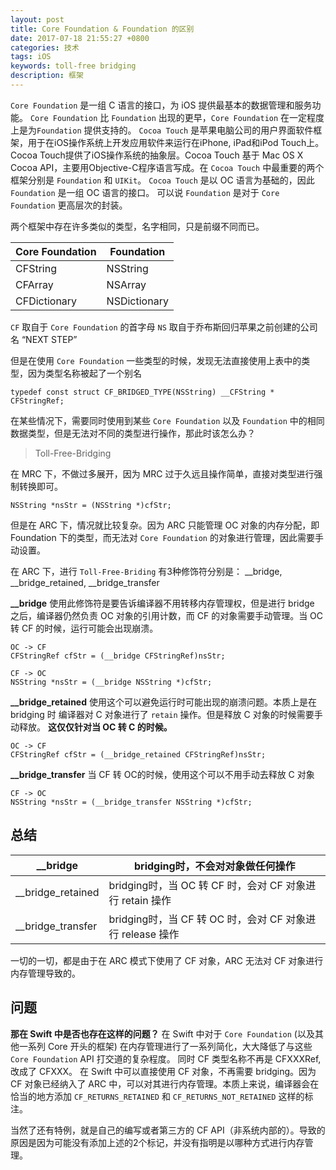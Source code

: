 ```yaml
---
layout: post
title: Core Foundation & Foundation 的区别
date: 2017-07-18 21:55:27 +0800
categories: 技术
tags: iOS
keywords: toll-free bridging
description: 框架
---
```


`Core Foundation` 是一组 C 语言的接口，为 iOS 提供最基本的数据管理和服务功能。
`Core Foundation` 比 `Foundation` 出现的更早，`Core Foundation` 在一定程度上是为`Foundation` 提供支持的。
`Cocoa Touch` 是苹果电脑公司的用户界面软件框架，用于在iOS操作系统上开发应用软件来运行在iPhone, iPad和iPod Touch上。Cocoa Touch提供了iOS操作系统的抽象层。Cocoa Touch 基于 Mac OS X Cocoa API，主要用Objective-C程序语言写成。在 `Cocoa Touch` 中最重要的两个框架分别是 `Foundation` 和 `UIKit`。
`Cocoa Touch` 是以 OC 语言为基础的，因此 `Foundation` 是一组 OC 语言的接口。
可以说 `Foundation` 是对于 `Core Foundation` 更高层次的封装。

两个框架中存在许多类似的类型，名字相同，只是前缀不同而已。

| Core Foundation | Foundation |
| --------------- | ---------- |
| CFString        | NSString   |
| CFArray         | NSArray    |
| CFDictionary    | NSDictionary |

`CF` 取自于 `Core Foundation` 的首字母
`NS` 取自于乔布斯回归苹果之前创建的公司名 “NEXT STEP”

但是在使用 `Core Foundation` 一些类型的时候，发现无法直接使用上表中的类型，因为类型名称被起了一个别名

```
typedef const struct CF_BRIDGED_TYPE(NSString) __CFString * CFStringRef;
```

在某些情况下，需要同时使用到某些 `Core Foundation` 以及 `Foundation` 中的相同数据类型，但是无法对不同的类型进行操作，那此时该怎么办？

> Toll-Free-Bridging

在 MRC 下，不做过多展开，因为 MRC 过于久远且操作简单，直接对类型进行强制转换即可。

```
NSString *nsStr = (NSString *)cfStr;
```

但是在 ARC 下，情况就比较复杂。因为 ARC 只能管理 OC 对象的内存分配，即 Foundation 下的类型，而无法对 `Core Foundation` 的对象进行管理，因此需要手动设置。

在 ARC 下，进行 `Toll-Free-Briding` 有3种修饰符分别是：
__bridge, __bridge_retained, __bridge_transfer

**__bridge**
使用此修饰符是要告诉编译器不用转移内存管理权，但是进行 bridge 之后，编译器仍然负责 OC 对象的引用计数，而 CF 的对象需要手动管理。当 OC 转 CF 的时候，运行可能会出现崩溃。

```
OC -> CF
CFStringRef cfStr = (__bridge CFStringRef)nsStr;

CF -> OC
NSString *nsStr = (__bridge NSString *)cfStr;
```

**__bridge_retained**
使用这个可以避免运行时可能出现的崩溃问题。本质上是在 bridging 时 编译器对 C 对象进行了 `retain` 操作。但是释放 C 对象的时候需要手动释放。
**这仅仅针对当 OC 转 C 的时候。**

```
OC -> CF
CFStringRef cfStr = (__bridge_retained CFStringRef)nsStr;
```

**__bridge_transfer**
当 CF 转 OC的时候，使用这个可以不用手动去释放 C 对象

```
CF -> OC
NSString *nsStr = (__bridge_transfer NSString *)cfStr;
```

## 总结

| __bridge          | bridging时，不会对对象做任何操作 |
| ----------------- | ---------------------------- |
| __bridge_retained | bridging时，当 OC 转 CF 时，会对 CF 对象进行 retain 操作|
| __bridge_transfer | bridging时，当 CF 转 OC 时，会对 CF 对象进行 release 操作|

一切的一切，都是由于在 ARC 模式下使用了 CF 对象，ARC 无法对 CF 对象进行内存管理导致的。

## 问题

**那在 Swift 中是否也存在这样的问题？**
在 Swift 中对于 `Core Foundation` (以及其他一系列 Core 开头的框架) 在内存管理进行了一系列简化，大大降低了与这些 `Core Foundation` API 打交道的复杂程度。
同时 CF 类型名称不再是 CFXXXRef, 改成了 CFXXX。
在 Swift 中可以直接使用 CF 对象，不再需要 bridging。因为 CF 对象已经纳入了 ARC 中，可以对其进行内存管理。本质上来说，编译器会在恰当的地方添加 `CF_RETURNS_RETAINED` 和 `CF_RETURNS_NOT_RETAINED` 这样的标注。

当然了还有特例，就是自己的编写或者第三方的 CF API（非系统内部的）。导致的原因是因为可能没有添加上述的2个标记，并没有指明是以哪种方式进行内存管理。











